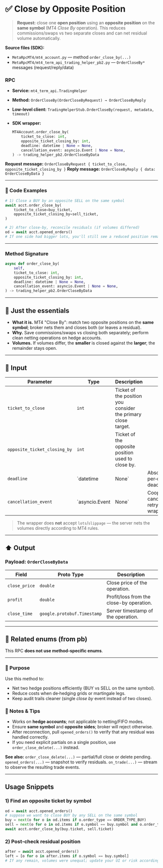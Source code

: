 # ✅ Close by Opposite Position

> **Request:** close one **open position** using an **opposite position** on the **same symbol** (MT4 *Close By* operation).
> This reduces commissions/swaps vs two separate closes and can net residual volume automatically.

**Source files (SDK):**

* `MetaRpcMT4/mt4_account.py` — method `order_close_by(...)`
* `MetaRpcMT4/mt4_term_api_trading_helper_pb2.py` — `OrderCloseBy*` messages (request/reply/data)

### RPC

* **Service:** `mt4_term_api.TradingHelper`
* **Method:** `OrderCloseBy(OrderCloseByRequest) → OrderCloseByReply`
* **Low‑level client:** `TradingHelperStub.OrderCloseBy(request, metadata, timeout)`
* **SDK wrapper:**

  ```python
  MT4Account.order_close_by(
      ticket_to_close: int,
      opposite_ticket_closing_by: int,
      deadline: datetime | None = None,
      cancellation_event: asyncio.Event | None = None,
  ) -> trading_helper_pb2.OrderCloseByData
  ```

**Request message:** `OrderCloseByRequest { ticket_to_close, opposite_ticket_closing_by }`
**Reply message:** `OrderCloseByReply { data: OrderCloseByData }`

---

### 🔗 Code Examples

```python
# 1) Close a BUY by an opposite SELL on the same symbol
await acct.order_close_by(
    ticket_to_close=buy_ticket,
    opposite_ticket_closing_by=sell_ticket,
)

# 2) After close-by, reconcile residuals (if volumes differed)
od = await acct.opened_orders()
# If one side had bigger lots, you'll still see a reduced position remaining
```

---

### Method Signature

```python
async def order_close_by(
    self,
    ticket_to_close: int,
    opposite_ticket_closing_by: int,
    deadline: datetime | None = None,
    cancellation_event: asyncio.Event | None = None,
) -> trading_helper_pb2.OrderCloseByData
```

---

## 💬 Just the essentials

* **What it is.** MT4 "Close By": match two opposite positions on the **same symbol**; broker nets them and closes both (or leaves a residual).
* **Why.** Save commissions/swaps vs closing both separately; perform clean netting operations on hedge accounts.
* **Volumes.** If volumes differ, the **smaller** is closed against the **larger**; the remainder stays open.

---

## 🔽 Input

| Parameter                    | Type           | Description                                                   |                                       |
| ---------------------------- | -------------- | ------------------------------------------------------------- | ------------------------------------- |
| `ticket_to_close`            | `int`          | Ticket of the position you consider the primary close target. |                                       |
| `opposite_ticket_closing_by` | `int`          | Ticket of the opposite position used to close by.             |                                       |
| `deadline`                   | `datetime      | None`                                                         | Absolute per‑call deadline.           |
| `cancellation_event`         | `asyncio.Event | None`                                                         | Cooperative cancel for retry wrapper. |

> The wrapper does **not** accept `lots`/`slippage` — the server nets the volumes directly according to MT4 rules.

---

## ⬆️ Output

### Payload: `OrderCloseByData`

| Field         | Proto Type                  | Description                              |
| ------------- | --------------------------- | ---------------------------------------- |
| `close_price` | `double`                    | Close price of the operation.            |
| `profit`      | `double`                    | Profit/loss from the close-by operation. |
| `close_time`  | `google.protobuf.Timestamp` | Server timestamp of the operation.       |

---

## 🧱 Related enums (from pb)

This RPC **does not use method‑specific enums**.

---

### 🎯 Purpose

Use this method to:

* Net two hedge positions efficiently (BUY vs SELL on the same symbol).
* Reduce costs when de‑hedging grids or martingale legs.
* Keep audit trails cleaner (single *close by* event instead of two closes).

### 🧩 Notes & Tips

* Works on **hedge accounts**; not applicable to netting/FIFO modes.
* Ensure **same symbol** and **opposite sides**; broker will reject otherwise.
* After reconnection, pull `opened_orders()` to verify that any residual was handled correctly.
* If you need explicit partials on a single position, use `order_close_delete(...)` instead.

**See also:**
`order_close_delete(...)` — partial/full close or delete pending.
`opened_orders(...)` — snapshot to verify residuals.
`on_trade(...)` — stream to observe the resulting trade events.

---

## Usage Snippets

### 1) Find an opposite ticket by symbol

```python
od = await acct.opened_orders()
# suppose we want to close BUY by any SELL on the same symbol
buy = next(o for o in od.items if o.order_type == ORDER_TYPE_BUY)
sell = next(o for o in od.items if o.symbol == buy.symbol and o.order_type == ORDER_TYPE_SELL)
await acct.order_close_by(buy.ticket, sell.ticket)
```

### 2) Post‑check residual position

```python
after = await acct.opened_orders()
left = [o for o in after.items if o.symbol == buy.symbol]
# If any remain, volumes were unequal; update your UI or risk accordingly
```
